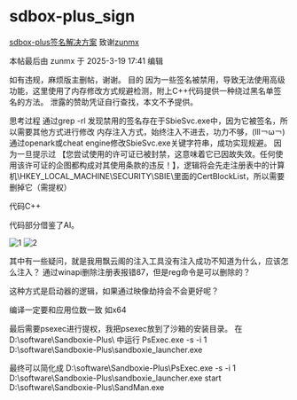 # sdbox-plus_sign
[sdbox-plus签名解决方案](https://www.52pojie.cn/thread-2016480-1-1.html)
致谢[zunmx](https://www.52pojie.cn/home.php?mod=space&uid=2250589)

本帖最后由 zunmx 于 2025-3-19 17:41 编辑


如有违规，麻烦版主删帖，谢谢。
目的
因为一些签名被禁用，导致无法使用高级功能，这里使用了内存修改方式规避检测，附上C++代码提供一种绕过黑名单签名的方法。
泄露的赞助凭证自行查找，本文不予提供。

思考过程
通过grep -rl 发现禁用的签名存在于SbieSvc.exe中，因为它被签名，所以需要其他方式进行修改
内存注入方式，始终注入不进去，功力不够，(lll￢ω￢)
通过openark或cheat engine修改SbieSvc.exe关键字符串，成功实现规避。
因为一旦提示过 【您尝试使用的许可证已被封禁，这意味着它已因故失效。任何使用该许可证的企图都构成对其使用条款的违反！】，逻辑将会先走注册表中的计算机\HKEY_LOCAL_MACHINE\SECURITY\SBIE\里面的CertBlockList，所以需要删掉它（需提权）


代码C++

代码部分借鉴了AI。

![1](https://attach.52pojie.cn/forum/202503/19/144049kz6c0ww27x13cwwx.png)
![2](https://attach.52pojie.cn/forum/202503/19/144101uja0fwmgk0bbiaxa.png)

其中有一些疑问，就是我用飘云阁的注入工具没有注入成功不知道为什么，应该怎么注入？
通过winapi删除注册表报错87，但是reg命令是可以删除的？

这种方式是启动器的逻辑，如果通过映像劫持会不会更好呢？

编译一定要和应用位数一致 如x64

最后需要psexec进行提权，我把psexec放到了沙箱的安装目录。
在 D:\software\Sandboxie-Plus\ 中运行
PsExec.exe -s -i 1 D:\software\Sandboxie-Plus\sandboxie_launcher.exe

最终可以简化成
D:\software\Sandboxie-Plus\PsExec.exe -s -i 1 D:\software\Sandboxie-Plus\sandboxie_launcher.exe
start D:\software\Sandboxie-Plus\SandMan.exe
